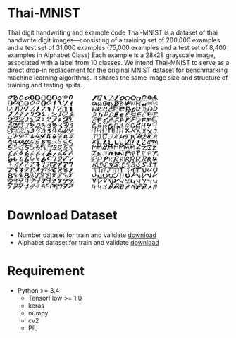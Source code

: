 # Thai-MNIST
Thai digit handwriting and example code
   Thai-MNIST is a dataset of thai handwrite digit images—consisting of a training set of 280,000 examples and a test set of 31,000 examples (75,000 examples and a test set of 8,400 examples in Alphabet Class) Each example is a 28x28 grayscale image, associated with a label from 10 classes. We intend Thai-MNIST to serve as a direct drop-in replacement for the original MNIST dataset for benchmarking machine learning algorithms. It shares the same image size and structure of training and testing splits.

<img src="image/Thai_MNIST_Number.jpg" width="30%" height="30%">&nbsp;&nbsp;&nbsp;&nbsp;&nbsp;&nbsp;&nbsp;&nbsp;&nbsp;&nbsp;<img src="image/Thai_MNIST_Alphabet.jpg" width="30%" height="30%">

# Download Dataset
- Number dataset for train and validate [download](https://drive.google.com/open?id=1cZmfAfYXegdGGNISboq7pvPR-KnXmduw)
- Alphabet dataset for train and validate [download](https://drive.google.com/open?id=1VMIEdmp_uPqywq3Kcd4HLwhfpbbFCHX5)

# Requirement
- Python  >= 3.4
  - TensorFlow >= 1.0
  - keras
  - numpy
  - cv2
  - PIL
